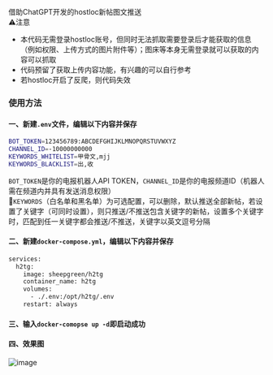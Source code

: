 借助ChatGPT开发的hostloc新帖图文推送  
⚠️注意
- 本代码无需登录hostloc账号，但同时无法抓取需要登录后才能获取的信息（例如权限、上传方式的图片附件等）；图床等本身无需登录就可以获取的内容可以抓取
- 代码预留了获取上传内容功能，有兴趣的可以自行参考
- 若hostloc开启了反爬，则代码失效
### 使用方法
#### 一、新建`.env`文件，编辑以下内容并保存
```bash
BOT_TOKEN=123456789:ABCDEFGHIJKLMNOPQRSTUVWXYZ
CHANNEL_ID=-10000000000
KEYWORDS_WHITELIST=甲骨文,mjj
KEYWORDS_BLACKLIST=出,收
```
`BOT_TOKEN`是你的电报机器人API TOKEN，`CHANNEL_ID`是你的电报频道ID（机器人需在频道内并具有发送消息权限）  
🐼`KEYWORDS`（白名单和黑名单）为可选配置，可以删除，默认推送全部新帖，若设置了关键字（可同时设置），则只推送/不推送包含关键字的新帖，设置多个关键字时，匹配到任一关键字都会推送/不推送，关键字以英文逗号分隔
#### 二、新建`docker-compose.yml`，编辑以下内容并保存
```bash
services:
  h2tg:
    image: sheepgreen/h2tg
    container_name: h2tg
    volumes:
      - ./.env:/opt/h2tg/.env
    restart: always
```
#### 三、输入`docker-comopse up -d`即启动成功
#### 四、效果图
![image](https://github.com/slippersheepig/hostloc2tg/assets/58287293/18f6866b-856f-4ac6-b1ac-f5b211c120af)

